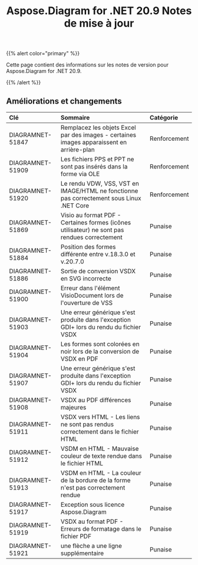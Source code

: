 ﻿---
title: Aspose.Diagram for .NET 20.9 Notes de mise à jour
type: docs
weight: 13
url: /fr/net/aspose-diagram-for-net-20-9-release-notes/
---
{{% alert color="primary" %}}

Cette page contient des informations sur les notes de version pour Aspose.Diagram for .NET 20.9.

{{% /alert %}}
## **Améliorations et changements**  ##

|**Clé**|**Sommaire**|**Catégorie**|
|:- |:- |:- |
|DIAGRAMNET-51847|Remplacez les objets Excel par des images - certaines images apparaissent en arrière-plan|Renforcement|
|DIAGRAMNET-51909|Les fichiers PPS et PPT ne sont pas insérés dans la forme via OLE|Renforcement|
|DIAGRAMNET-51920|Le rendu VDW, VSS, VST en IMAGE/HTML ne fonctionne pas correctement sous Linux .NET Core|Renforcement|
|DIAGRAMNET-51869|Visio au format PDF - Certaines formes (icônes utilisateur) ne sont pas rendues correctement|Punaise|
|DIAGRAMNET-51884|Position des formes différente entre v.18.3.0 et v.20.7.0|Punaise|
|DIAGRAMNET-51886|Sortie de conversion VSDX en SVG incorrecte|Punaise|
|DIAGRAMNET-51900|Erreur dans l'élément VisioDocument lors de l'ouverture de VSS|Punaise|
|DIAGRAMNET-51903|Une erreur générique s'est produite dans l'exception GDI+ lors du rendu du fichier VSDX|Punaise|
|DIAGRAMNET-51904|Les formes sont colorées en noir lors de la conversion de VSDX en PDF|Punaise|
|DIAGRAMNET-51907|Une erreur générique s'est produite dans l'exception GDI+ lors du rendu du fichier VSDX|Punaise|
|DIAGRAMNET-51908|VSDX au PDF différences majeures|Punaise|
|DIAGRAMNET-51911|VSDX vers HTML - Les liens ne sont pas rendus correctement dans le fichier HTML|Punaise|
|DIAGRAMNET-51912|VSDM en HTML - Mauvaise couleur de texte rendue dans le fichier HTML|Punaise|
|DIAGRAMNET-51913|VSDM en HTML - La couleur de la bordure de la forme n'est pas correctement rendue|Punaise|
|DIAGRAMNET-51917|Exception sous licence Aspose.Diagram|Punaise|
|DIAGRAMNET-51919|VSDX au format PDF - Erreurs de formatage dans le fichier PDF|Punaise|
|DIAGRAMNET-51921|une flèche a une ligne supplémentaire|Punaise|
